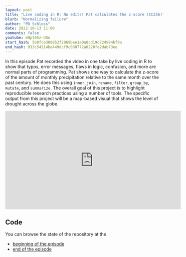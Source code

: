 ```yaml
---
layout: post
title: "Live coding in R: No edits! Pat calculates the z-score (CC256)"
blurb: "Normalizing failure"
author: "PD Schloss"
date: 2022-10-13 11:00
comments: false
youtube: eNpt6hz-UGo
start_hash: 5b8fce306852f2969bee1a0a0cd19d724984bf9a
end_hash: 933c54314be449dcf9c630772a0228fe2dab73ee
---
```


In this episode Pat recorded the video in one take by live coding in R to show that typos, error messages, flaws in logic, confusion, and more are normal parts of programming. Pat shows one way to calculate the z-score of the amount of monthly precipitation relative to the same month over the past century. He does this using `inner_join`, `rename`, `filter`, `group_by`, `mutate`, and `summarize`. The overall goal of this project is to highlight reproducible research practices using a number of tools. The specific output from this project will be a map-based visual that shows the level of drought across the globe.

<iframe style="margin: 0 auto;display:block;" width="560" height="315" src="https://www.youtube.com/embed/{{ page.youtube }}" frameborder="0" allow="accelerometer; autoplay; encrypted-media; gyroscope; picture-in-picture" allowfullscreen></iframe>

## Code

You can browse the state of the repository at the

* [beginning of the episode](https://github.com/riffomonas/drought_index/tree/{{page.start_hash}})
* [end of the episode](https://github.com/riffomonas/drought_index/tree/{{page.end_hash}})
